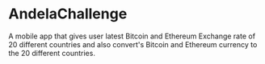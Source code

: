 # AndelaChallenge
A mobile app that gives user latest Bitcoin and Ethereum Exchange rate of 20 different countries and also convert's Bitcoin and Ethereum currency to the 20 different countries.

